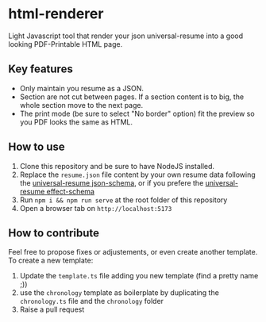 # html-renderer
Light Javascript tool that render your json universal-resume into a good looking PDF-Printable HTML page.

## Key features
- Only maintain you resume as a JSON.
- Section are not cut between pages. If a section content is to big, the whole section move to the next page.
- The print mode (be sure to select "No border" option) fit the preview so you PDF looks the same as HTML.

## How to use
1. Clone this repository and be sure to have NodeJS installed.
2. Replace the `resume.json` file content by your own resume data following the [universal-resume json-schema](https://github.com/universal-resume/json-schema/blob/main/schema.json), or if you prefere the [universal-resume effect-schema](https://github.com/universal-resume/ts-schema/blob/main/src/resume.ts)
3. Run `npm i && npm run serve` at the root folder of this repository
4. Open a browser tab on `http://localhost:5173`

## How to contribute
Feel free to propose fixes or adjustements, or even create another template.
To create a new template:
1. Update the `template.ts` file adding you new template (find a pretty name ;))
2. use the `chronology` template as boilerplate by duplicating the `chronology.ts` file and the `chronology` folder
3. Raise a pull request 